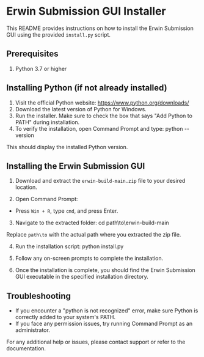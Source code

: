# Erwin Submission GUI Installer

This README provides instructions on how to install the Erwin Submission GUI using the provided `install.py` script.

## Prerequisites

1. Python 3.7 or higher

## Installing Python (if not already installed)

1. Visit the official Python website: https://www.python.org/downloads/
2. Download the latest version of Python for Windows.
3. Run the installer. Make sure to check the box that says "Add Python to PATH" during installation.
4. To verify the installation, open Command Prompt and type:
python --version

This should display the installed Python version.

## Installing the Erwin Submission GUI

1. Download and extract the `erwin-build-main.zip` file to your desired location.

2. Open Command Prompt:
- Press `Win + R`, type `cmd`, and press Enter.

3. Navigate to the extracted folder:
cd path\to\erwin-build-main

Replace `path\to` with the actual path where you extracted the zip file.

4. Run the installation script:
python install.py

5. Follow any on-screen prompts to complete the installation.

6. Once the installation is complete, you should find the Erwin Submission GUI executable in the specified installation directory.

## Troubleshooting

- If you encounter a "python is not recognized" error, make sure Python is correctly added to your system's PATH.
- If you face any permission issues, try running Command Prompt as an administrator.

For any additional help or issues, please contact support or refer to the documentation.
